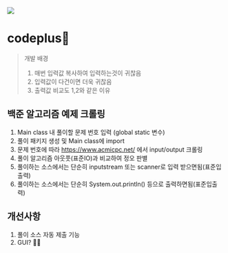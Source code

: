 <img src="https://img.shields.io/badge/Java-007396?style=flat&logo=Java&logoColor=white"/>

# codeplus🔧
>개발 배경
>1. 매번 입력값 복사하여 입력하는것이 귀찮음
>2. 입력값이 다건이면 더욱 귀찮음
>3. 출력값 비교도 1,2와 같은 이유

## 백준 알고리즘 예제 크롤링
1. Main class 내 풀이할 문제 번호 입력 (global static 변수)
2. 풀이 패키지 생성 및 Main class에 import
3. 문제 번호에 따라 https://www.acmicpc.net/ 에서 input/output 크롤링
4. 풀이 알고리즘 아웃풋(표준IO)과 비교하여 정오 판별
  1. 풀이하는 소스에서는 단순히 inputstream 또는 scanner로 입력 받으면됨(표준입출력)
  2. 풀이하는 소스에서는 단순히 System.out.println() 등으로 출력하면됨(표준입출력)

## 개선사항
1. 풀이 소스 자동 제출 기능
2. GUI? 🤷‍♂️
